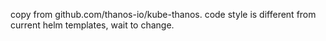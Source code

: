 copy from github.com/thanos-io/kube-thanos. code style is different from current helm templates, wait to change.